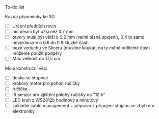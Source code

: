 To-do list

Kazda připomínky ke 3D
- [ ] Určení předních rovin
- [ ] nic nesmí být užší než 0.7 mm
- [ ] otvory musí být větší o 0.2 mm (velmi těsné spojení), 0.4 to samo nevyklouzne a 0.6 do 0.8 kluzké části.
- [ ] beze vzduchu ve Sliceru (musíme koukat, na ty méně viditelné části můžeme použít podpěry
- [ ] Max velikost do 17,5 cm

Moje konstruční věci
- [ ] deska se stupnicí
- [ ] krokový motor pro pohon ručičky
- [ ] ručička
- [ ] IR senzor pro zjištění polohy ručičky na "12 h"
- [ ] LED kruh z WS2812b hodinový a minutový
- [ ] základní cable management + příprava k připojení stojanu se zbytkem elektroniky
